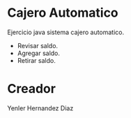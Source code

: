 # Cajero Automatico

Ejercicio java sistema cajero automatico.
- Revisar saldo.
- Agregar saldo.
- Retirar saldo.
# Creador
Yenler Hernandez Diaz 

